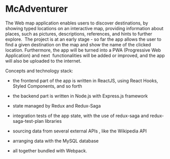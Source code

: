 # McAdventurer

The Web map application enables users to discover destinations, by showing typed locations on an interactive map,
providing information about places, such as pictures, descriptions, references, and hints to further explore. 
The project is at an early stage - so far the app allows the user to find a given destination on the map and show
the name of the clicked location. Furthermore, the app will be turned into a PWA (Progressive Web Application) and next 
functionalities will be added or improved, and the app will also be uploaded to the internet.


Concepts and technology stack:

- the frontend part of the app is written in ReactJS, using React Hooks, Styled Components, and so forth

- the backend part is written in Node.js with Express.js framework

- state managed by Redux and Redux-Saga 

- integration tests of the app state, with the use of redux-saga and redux-saga-test-plan libraries

- sourcing data from several external APIs , like the Wikipedia API

- arranging data with the MySQL database

- all together bundled with Webpack.
